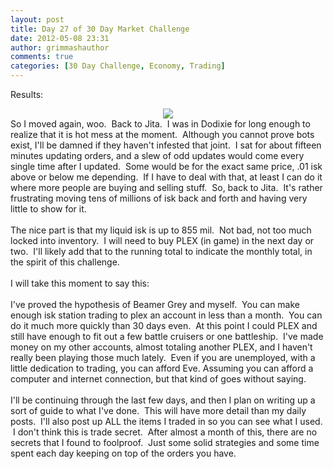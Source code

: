 ```yaml
---
layout: post
title: Day 27 of 30 Day Market Challenge
date: 2012-05-08 23:31
author: grimmashauthor
comments: true
categories: [30 Day Challenge, Economy, Trading]
---
```

Results:<br /><div style="clear: both; text-align: center;"><a href="http://grimmash.com/wp-content/uploads/2012/05/Day-271.png" style="margin-left: 1em; margin-right: 1em;"><img border="0" src="http://grimmash.com/wp-content/uploads/2012/05/Day-271.png" /></a></div>So I moved again, woo. &nbsp;Back to Jita. &nbsp;I was in Dodixie for long enough to realize that it is hot mess at the moment. &nbsp;Although you cannot prove bots exist, I'll be damned if they haven't infested that joint. &nbsp;I sat for about fifteen minutes updating orders, and a slew of odd updates would come every single time after I updated. &nbsp;Some would be for the exact same price, .01 isk above or below me depending. &nbsp;If I have to deal with that, at least I can do it where more people are buying and selling stuff. &nbsp;So, back to Jita. &nbsp;It's rather frustrating moving tens of millions of isk back and forth and having very little to show for it.<br /><br />The nice part is that my liquid isk is up to 855 mil. &nbsp;Not bad, not too much locked into inventory. &nbsp;I will need to buy PLEX (in game) in the next day or two. &nbsp;I'll likely add that to the running total to indicate the monthly total, in the spirit of this challenge.<br /><br />I will take this moment to say this:<br /><br />I've proved the hypothesis of Beamer Grey and myself. &nbsp;You can make enough isk station trading to plex an account in less than a month. &nbsp;You can do it much more quickly than 30 days even. &nbsp;At this point I could PLEX and still have enough to fit out a few battle cruisers or one battleship. &nbsp;I've made money on my other accounts, almost totaling another PLEX, and I haven't really been playing those much lately. &nbsp;Even if you are unemployed, with a little dedication to trading, you can afford Eve. Assuming you can afford a computer and internet connection, but that kind of goes without saying.<br /><br />I'll be continuing through the last few days, and then I plan on writing up a sort of guide to what I've done. &nbsp;This will have more detail than my daily posts. &nbsp;I'll also post up ALL the items I traded in so you can see what I used. &nbsp;I don't think this is trade secret. &nbsp;After almost a month of this, there are no secrets that I found to foolproof. &nbsp;Just some solid strategies and some time spent each day keeping on top of the orders you have.
